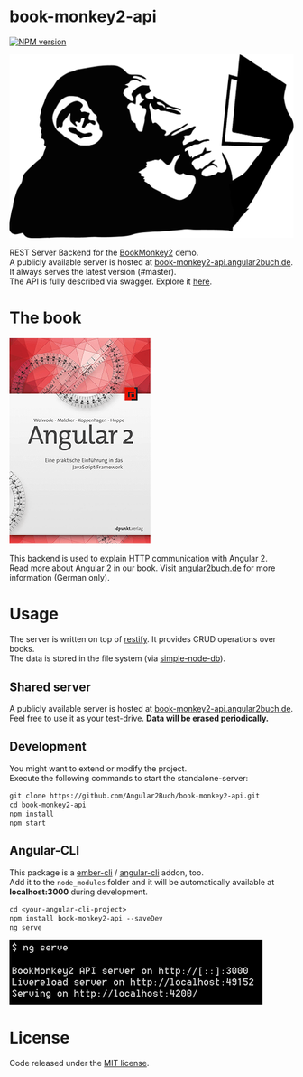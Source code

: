 # book-monkey2-api
[![NPM version][npm-image]][npm-url]

![Monkey](public/images/monkey-thinking.png)

REST Server Backend for the [BookMonkey2](https://github.com/Angular2Buch/book-monkey2) demo.  
A publicly available server is hosted at [book-monkey2-api.angular2buch.de](http://book-monkey2-api.angular2buch.de/).  
It always serves the latest version (#master).  
The API is fully described via swagger. Explore it [here](http://book-monkey2-api.angular2buch.de/swagger-ui/#/book).

# The book

[![Book](public/images/book-thumbnail.png)](https://angular2buch.de/)

This backend is used to explain HTTP communication with Angular 2.  
Read more about Angular 2 in our book. Visit [angular2buch.de](https://angular2buch.de/) for more information (German only).

# Usage

The server is written on top of [restify](http://restify.com/). It provides CRUD operations over books.  
The data is stored in the file system (via [simple-node-db](https://www.npmjs.com/package/simple-node-db)).

## Shared server

A publicly available server is hosted at [book-monkey2-api.angular2buch.de](http://book-monkey2-api.angular2buch.de/).  
Feel free to use it as your test-drive. __Data will be erased periodically.__

## Development

You might want to extend or modify the project.  
Execute the following commands to start the standalone-server:

```
git clone https://github.com/Angular2Buch/book-monkey2-api.git
cd book-monkey2-api
npm install
npm start
```

## Angular-CLI

This package is a [ember-cli](http://ember-cli.com/) / [angular-cli](https://github.com/angular/angular-cli) addon, too.  
Add it to the `node_modules` folder and it will be automatically available at __localhost:3000__ during development.

```
cd <your-angular-cli-project>
npm install book-monkey2-api --saveDev
ng serve
```

![ng serve](public/images/ng-serve.png)


# License
Code released under the [MIT license](https://opensource.org/licenses/MIT).

[npm-url]: https://npmjs.org/package/book-monkey2-api
[npm-image]: https://badge.fury.io/js/book-monkey2-api.svg